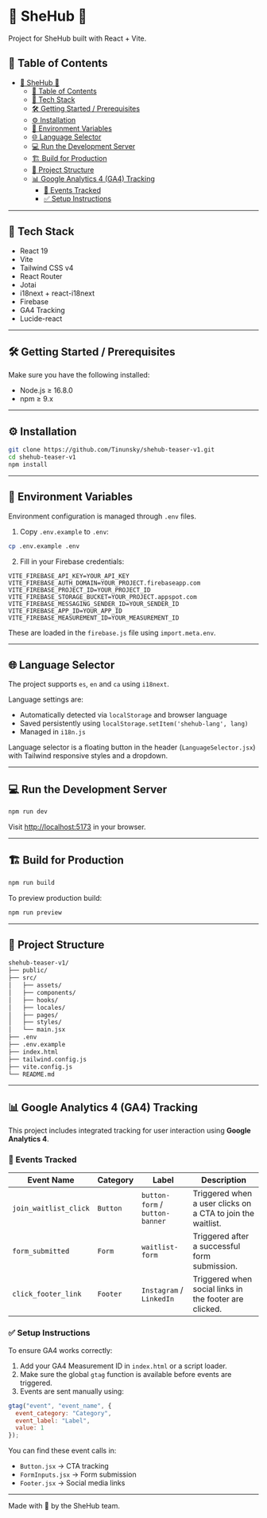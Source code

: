 # 💜 SheHub 🧡

Project for SheHub built with React + Vite.

## 📁 Table of Contents

- [💜 SheHub 🧡](#-shehub-)
  - [📁 Table of Contents](#-table-of-contents)
  - [💼 Tech Stack](#-tech-stack)
  - [🛠️ Getting Started / Prerequisites](#️-getting-started--prerequisites)
  - [⚙️ Installation](#️-installation)
  - [🔐 Environment Variables](#-environment-variables)
  - [🌐 Language Selector](#-language-selector)
  - [💻 Run the Development Server](#-run-the-development-server)
  - [🏗️ Build for Production](#️-build-for-production)
  - [📂 Project Structure](#-project-structure)
  - [📊 Google Analytics 4 (GA4) Tracking](#-google-analytics-4-ga4-tracking)
    - [📌 Events Tracked](#-events-tracked)
    - [✅ Setup Instructions](#-setup-instructions)

---

## 💼 Tech Stack

- React 19
- Vite
- Tailwind CSS v4
- React Router
- Jotai
- i18next + react-i18next
- Firebase
- GA4 Tracking
- Lucide-react

---

## 🛠️ Getting Started / Prerequisites

Make sure you have the following installed:

- Node.js ≥ 16.8.0
- npm ≥ 9.x

---

## ⚙️ Installation

```bash
git clone https://github.com/Tinunsky/shehub-teaser-v1.git
cd shehub-teaser-v1
npm install
```

---

## 🔐 Environment Variables

Environment configuration is managed through `.env` files.

1. Copy `.env.example` to `.env`:

```bash
cp .env.example .env
```

2. Fill in your Firebase credentials:

```env
VITE_FIREBASE_API_KEY=YOUR_API_KEY
VITE_FIREBASE_AUTH_DOMAIN=YOUR_PROJECT.firebaseapp.com
VITE_FIREBASE_PROJECT_ID=YOUR_PROJECT_ID
VITE_FIREBASE_STORAGE_BUCKET=YOUR_PROJECT.appspot.com
VITE_FIREBASE_MESSAGING_SENDER_ID=YOUR_SENDER_ID
VITE_FIREBASE_APP_ID=YOUR_APP_ID
VITE_FIREBASE_MEASUREMENT_ID=YOUR_MEASUREMENT_ID
```

These are loaded in the `firebase.js` file using `import.meta.env`.

---

## 🌐 Language Selector

The project supports `es`, `en` and `ca` using `i18next`.

Language settings are:

- Automatically detected via `localStorage` and browser language
- Saved persistently using `localStorage.setItem('shehub-lang', lang)`
- Managed in `i18n.js`

Language selector is a floating button in the header (`LanguageSelector.jsx`) with Tailwind responsive styles and a dropdown.

---

## 💻 Run the Development Server

```bash
npm run dev
```

Visit [http://localhost:5173](http://localhost:5173) in your browser.

---

## 🏗️ Build for Production

```bash
npm run build
```

To preview production build:

```bash
npm run preview
```

---

## 📂 Project Structure

```bash
shehub-teaser-v1/
├── public/
├── src/
│   ├── assets/
│   ├── components/
│   ├── hooks/
│   ├── locales/
│   ├── pages/
│   ├── styles/
│   └── main.jsx
├── .env
├── .env.example
├── index.html
├── tailwind.config.js
├── vite.config.js
└── README.md
```

---

## 📊 Google Analytics 4 (GA4) Tracking

This project includes integrated tracking for user interaction using **Google Analytics 4**.

### 📌 Events Tracked

| Event Name            | Category     | Label                  | Description                                                   |
|-----------------------|--------------|------------------------|---------------------------------------------------------------|
| `join_waitlist_click` | `Button`     | `button-form` / `button-banner` | Triggered when a user clicks on a CTA to join the waitlist.  |
| `form_submitted`      | `Form`       | `waitlist-form`        | Triggered after a successful form submission.                |
| `click_footer_link`   | `Footer`     | `Instagram` / `LinkedIn` | Triggered when social links in the footer are clicked.       |

### ✅ Setup Instructions

To ensure GA4 works correctly:

1. Add your GA4 Measurement ID in `index.html` or a script loader.
2. Make sure the global `gtag` function is available before events are triggered.
3. Events are sent manually using:

```js
gtag("event", "event_name", {
  event_category: "Category",
  event_label: "Label",
  value: 1
});
```

You can find these event calls in:

- `Button.jsx` → CTA tracking
- `FormInputs.jsx` → Form submission
- `Footer.jsx` → Social media links

---

Made with 💜 by the SheHub team.
